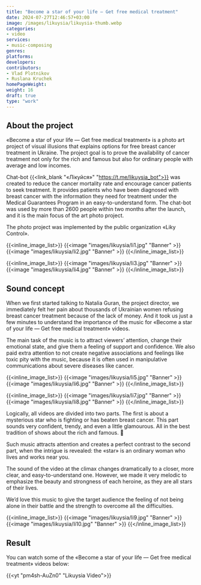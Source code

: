 ```yaml
---
title: "Become a star of your life — Get free medical treatment"
date: 2024-07-27T12:46:57+03:00
image: /images/likuysia/likuysia-thumb.webp
categories:
- video
services:
- music-composing
genres:
platforms:
developers:
contributors:
- Vlad Plotnikov
- Ruslana Kruchek
homePageWeight:
weight: 16
draft: true
type: "work"
---
```


## About the project

«Become a star of your life — Get free medical treatment» is a photo art project of visual illusions that explains options for free breast cancer treatment in Ukraine. The project goal is to prove the availability of cancer treatment not only for the rich and famous but also for ordinary people with average and low incomes.

Chat-bot {{<link_blank "«Лікуйся»" "https://t.me/likuysia_bot">}} was created to reduce the cancer mortality rate and encourage cancer patients to seek treatment. It provides patients who have been diagnosed with breast cancer with the information they need for treatment under the Medical Guarantees Program in an easy-to-understand form. The chat-bot was used by more than 2600 people within two months after the launch, and it is the main focus of the art photo project.

The photo project was implemented by the public organization «Liky Control».

{{<inline_image_list>}}
{{<image "images/likuysia/li1.jpg" "Banner" >}}
{{<image "images/likuysia/li2.jpg" "Banner" >}}
{{</inline_image_list>}}

{{<inline_image_list>}}
{{<image "images/likuysia/li3.jpg" "Banner" >}}
{{<image "images/likuysia/li4.jpg" "Banner" >}}
{{</inline_image_list>}}

## Sound concept

When we first started talking to Natalia Guran, the project director, we immediately felt her pain about thousands of Ukrainian women refusing breast cancer treatment because of the lack of money. And it took us just a few minutes to understand the importance of the music for «Become a star of your life — Get free medical treatment» videos.  

The main task of the music is to attract viewers’ attention, change their emotional state, and give them a feeling of support and confidence. We also paid extra attention to not create negative associations and feelings like toxic pity with the music, because it is often used in manipulative communications about severe diseases like cancer.

{{<inline_image_list>}}
{{<image "images/likuysia/li5.jpg" "Banner" >}}
{{<image "images/likuysia/li6.jpg" "Banner" >}}
{{</inline_image_list>}}

{{<inline_image_list>}}
{{<image "images/likuysia/li7.jpg" "Banner" >}}
{{<image "images/likuysia/li8.jpg" "Banner" >}}
{{</inline_image_list>}}

Logically, all videos are divided into two parts. The first is about a mysterious star who is fighting or has beaten breast cancer. This part sounds very confident, trendy, and even a little glamourous. All in the best tradition of shows about the rich and famous. 🙂

Such music attracts attention and creates a perfect contrast to the second part, when the intrigue is revealed: the «star» is an ordinary woman who lives and works near you.

The sound of the video at the climax changes dramatically to a closer, more clear, and easy-to-understand one. However, we made it very melodic to emphasize the beauty and strongness of each heroine, as they are all stars of their lives.

We’d love this music to give the target audience the feeling of not being alone in their battle and the strength to overcome all the difficulties.

{{<inline_image_list>}}
{{<image "images/likuysia/li9.jpg" "Banner" >}}
{{<image "images/likuysia/li10.jpg" "Banner" >}}
{{</inline_image_list>}}

## Result

You can watch some of the «Become a star of your life — Get free medical treatment» videos below:

{{<yt "pm4sh-AuZn0" "Likuysia Video">}}